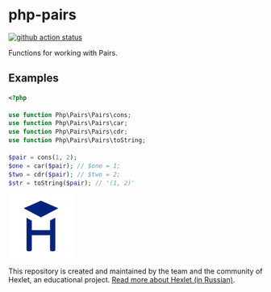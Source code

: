 # php-pairs

[![github action status](https://github.com/hexlet-components/php-pairs/workflows/master/badge.svg)](https://github.com/hexlet-components/php-pairs/actions)

Functions for working with Pairs.

## Examples

```php
<?php

use function Php\Pairs\Pairs\cons;
use function Php\Pairs\Pairs\car;
use function Php\Pairs\Pairs\cdr;
use function Php\Pairs\Pairs\toString;

$pair = cons(1, 2);
$one = car($pair); // $one = 1;
$two = cdr($pair); // $two = 2;
$str = toString($pair); // '(1, 2)'
```

[![Hexlet Ltd. logo](https://raw.githubusercontent.com/Hexlet/hexletguides.github.io/master/images/hexlet_logo128.png)](https://ru.hexlet.io/pages/about?utm_source=github&utm_medium=link&utm_campaign=php-pairs)

This repository is created and maintained by the team and the community of Hexlet, an educational project. [Read more about Hexlet (in Russian)](https://ru.hexlet.io/pages/about?utm_source=github&utm_medium=link&utm_campaign=php-pairs).
